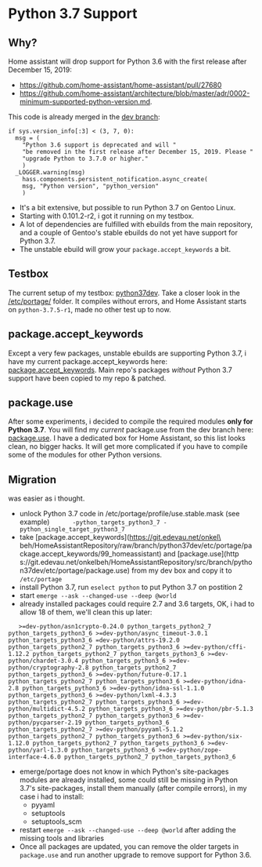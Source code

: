 # Python 3.7 Support

## Why?
Home assistant will drop support for Python 3.6 with the first release after December 15, 2019:
- https://github.com/home-assistant/home-assistant/pull/27680
- https://github.com/home-assistant/architecture/blob/master/adr/0002-minimum-supported-python-version.md.

This code is already merged in the [dev branch](https://github.com/home-assistant/home-assistant/pull/27680/commits/a5eca20845e6825682d1b01c1be3c9c245b311e1):

    if sys.version_info[:3] < (3, 7, 0):
      msg = (
        "Python 3.6 support is deprecated and will "
        "be removed in the first release after December 15, 2019. Please "
        "upgrade Python to 3.7.0 or higher."
        )
      _LOGGER.warning(msg)
        hass.components.persistent_notification.async_create(
        msg, "Python version", "python_version"
        )

- It's a bit extensive, but possible to run Python 3.7 on Gentoo Linux.
- Starting with 0.101.2-r2, i got it running on my testbox.
- A lot of dependencies are fulfilled with ebuilds from the main repository, and a couple of Gentoo's stable ebuilds do not yet have support for Python 3.7.
- The unstable ebuild will grow your `package.accept_keywords` a bit.

## Testbox
The current setup of my testbox: [python37dev](https://git.edevau.net/onkelbeh/HomeAssistantRepository/src/branch/python37dev). Take a closer look in the [/etc/portage/](https://git.edevau.net/onkelbeh/HomeAssistantRepository/src/branch/python37dev/etc/portage) folder. It compiles without errors, and Home Assistant starts on `python-3.7.5-r1`, made no other test up to now.

## package.accept_keywords
Except a very few packages, unstable ebuilds are supporting Python 3.7, i have my current package.accept_keywords here: [package.accept_keywords](https://git.edevau.net/onkelbeh/HomeAssistantRepository/raw/branch/python37dev/etc/portage/package.accept_keywords/99_homeassistant). Main repo's packages *without* Python 3.7 support have been copied to my repo & patched.

## package.use
After some experiments, i decided to compile the required modules **only for Python 3.7**. You will find my *current* package.use from the dev branch here: [package.use](https://git.edevau.net/onkelbeh/HomeAssistantRepository/src/branch/python37dev/etc/portage/package.use). I have a dedicated box for Home Assistant, so this list looks clean, no bigger hacks. It will get more complicated if you have to compile some of the modules for other Python versions.

## Migration
was easier as i thought.
- unlock Python 3.7 code in /etc/portage/profile/use.stable.mask (see example)
`      -python_targets_python3_7
      -python_single_target_python3_7`
- take [package.accept_keywords](https://git.edevau.net/onkel\
beh/HomeAssistantRepository/raw/branch/python37dev/etc/portage/package.accept_keywords/99_homeassistant) and [package.use](http\
s://git.edevau.net/onkelbeh/HomeAssistantRepository/src/branch/python37dev/etc/portage/package.use) from my dev box and copy it to `/etc/portage`
- install Python 3.7, run `eselect python` to put Python 3.7 on postition 2
- start `emerge --ask --changed-use --deep @world`
- already installed packages could require 2.7 and 3.6 targets, OK, i had to allow 18 of them, we'll clean this up later:

`   >=dev-python/asn1crypto-0.24.0 python_targets_python2_7 python_targets_python3_6
    >=dev-python/async_timeout-3.0.1 python_targets_python3_6
    =dev-python/attrs-19.2.0 python_targets_python2_7 python_targets_python3_6
    >=dev-python/cffi-1.12.2 python_targets_python2_7 python_targets_python3_6
    >=dev-python/chardet-3.0.4 python_targets_python3_6
    >=dev-python/cryptography-2.8 python_targets_python2_7 python_targets_python3_6
    >=dev-python/future-0.17.1 python_targets_python2_7 python_targets_python3_6
    >=dev-python/idna-2.8 python_targets_python3_6
    >=dev-python/idna-ssl-1.1.0 python_targets_python3_6
    >=dev-python/lxml-4.3.3 python_targets_python2_7 python_targets_python3_6
    >=dev-python/multidict-4.5.2 python_targets_python3_6
    >=dev-python/pbr-5.1.3 python_targets_python2_7 python_targets_python3_6
    >=dev-python/pycparser-2.19 python_targets_python3_6 python_targets_python2_7
    >=dev-python/pyyaml-5.1.2 python_targets_python2_7 python_targets_python3_6
    >=dev-python/six-1.12.0 python_targets_python2_7 python_targets_python3_6
    >=dev-python/yarl-1.3.0 python_targets_python3_6
    >=dev-python/zope-interface-4.6.0 python_targets_python2_7 python_targets_python3_6`

- emerge/portage does not know in which Python's site-packages modules are already installed, some could still be missing in Python 3.7's site-packages, install them manually (after compile errors), in my case i had to install:
  - pyyaml
  - setuptools
  - setuptools_scm
- restart `emerge --ask --changed-use --deep @world` after adding the missing tools and libraries
- Once all packages are updated, you can remove the older targets in `package.use` and run another upgrade to remove support for Python 3.6.
